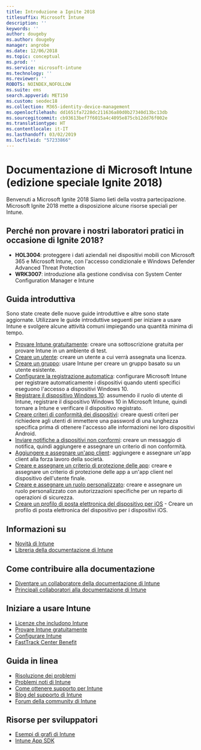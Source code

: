 ```yaml
---
title: Introduzione a Ignite 2018
titlesuffix: Microsoft Intune
description: ''
keywords: ''
author: dougeby
ms.author: dougeby
manager: angrobe
ms.date: 12/06/2018
ms.topic: conceptual
ms.prod: ''
ms.service: microsoft-intune
ms.technology: ''
ms.reviewer: ''
ROBOTS: NOINDEX,NOFOLLOW
ms.suite: ems
search.appverid: MET150
ms.custom: seodec18
ms.collection: M365-identity-device-management
ms.openlocfilehash: dd1651fa7228dc211636a80d0b27340d13bc13db
ms.sourcegitcommit: cb93613bef7f6015a4c4095e875cb12dd76f002e
ms.translationtype: HT
ms.contentlocale: it-IT
ms.lasthandoff: 03/02/2019
ms.locfileid: "57233866"
---
```

# <a name="microsoft-intune-documentation-40ignite-2018-special-edition41"></a>Documentazione di Microsoft Intune &#40;edizione speciale Ignite 2018&#41;
Benvenuti a Microsoft Ignite 2018 Siamo lieti della vostra partecipazione. Microsoft Ignite 2018 mette a disposizione alcune risorse speciali per Intune.

## <a name="try-our-hands-on-labs-at-ignite-2018"></a>Perché non provare i nostri laboratori pratici in occasione di Ignite 2018?
- **HOL3004**: proteggere i dati aziendali nei dispositivi mobili con Microsoft 365 e Microsoft Intune, con l'accesso condizionale e Windows Defender Advanced Threat Protection
- **WRK3007**: introduzione alla gestione condivisa con System Center Configuration Manager e Intune

## <a name="quickstarts"></a>Guida introduttiva
Sono state create delle nuove guide introduttive e altre sono state aggiornate. Utilizzare le guide introduttive seguenti per iniziare a usare Intune e svolgere alcune attività comuni impiegando una quantità minima di tempo.

- [Provare Intune gratuitamente](free-trial-sign-up.md): creare una sottoscrizione gratuita per provare Intune in un ambiente di test.    
- [Creare un utente](quickstart-create-user.md): creare un utente a cui verrà assegnata una licenza.
- [Creare un gruppo](quickstart-create-group.md): usare Intune per creare un gruppo basato su un utente esistente.
- [Configurare la registrazione automatica](quickstart-setup-auto-enrollment.md): configurare Microsoft Intune per registrare automaticamente i dispositivi quando utenti specifici eseguono l'accesso a dispositivi Windows 10.
- [Registrare il dispositivo Windows 10](quickstart-enroll-windows-device.md): assumendo il ruolo di utente di Intune, registrare il dispositivo Windows 10 in Microsoft Intune, quindi tornare a Intune e verificare il dispositivo registrato.
- [Creare criteri di conformità dei dispositivi](quickstart-set-password-length-android.md): creare questi criteri per richiedere agli utenti di immettere una password di una lunghezza specifica prima di ottenere l'accesso alle informazioni nei loro dispositivi Android.
- [Inviare notifiche a dispositivi non conformi](quickstart-send-notification.md): creare un messaggio di notifica, quindi aggiungere e assegnare un criterio di non conformità.
- [Aggiungere e assegnare un'app client](quickstart-add-assign-app.md): aggiungere e assegnare un'app client alla forza lavoro della società.
- [Creare e assegnare un criterio di protezione delle app](quickstart-create-assign-app-policy.md): creare e assegnare un criterio di protezione delle app a un'app client nel dispositivo dell'utente finale. 
- [Creare e assegnare un ruolo personalizzato](quickstart-create-custom-role.md): creare e assegnare un ruolo personalizzato con autorizzazioni specifiche per un reparto di operazioni di sicurezza. 
- [Creare un profilo di posta elettronica del dispositivo per iOS](quickstart-email-profile.md) - Creare un profilo di posta elettronica del dispositivo per i dispositivi iOS.

## <a name="learn"></a>Informazioni su
- [Novità di Intune](whats-new.md)
- [Libreria della documentazione di Intune](https://docs.microsoft.com/intune/)

## <a name="contribute-to-docs"></a>Come contribuire alla documentazione
- [Diventare un collaboratore della documentazione di Intune](https://github.com/MicrosoftDocs/IntuneDocs/blob/master/README.md)  
- [Principali collaboratori alla documentazione di Intune](https://github.com/MicrosoftDocs/IntuneDocs/graphs/contributors?from=2018-10-01&to=2019-12-31&type=c)  

## <a name="start-using-intune"></a>Iniziare a usare Intune
- [Licenze che includono Intune](licenses.md)
- [Provare Intune gratuitamente](free-trial-sign-up.md)
- [Configurare Intune](setup-steps.md)
- [FastTrack Center Benefit](https://docs.microsoft.com/enterprise-mobility-security/Solutions/enterprise-mobility-fasttrack-program)

## <a name="get-help"></a>Guida in linea
- [Risoluzione dei problemi](help-desk-operators.md)
- [Problemi noti di Intune](known-issues.md)
- [Come ottenere supporto per Intune](get-support.md)
- [Blog del supporto di Intune](https://blogs.technet.microsoft.com/intunesupport/)
- [Forum della community di Intune](https://techcommunity.microsoft.com/t5/Enterprise-Mobility-Security/ct-p/EMS)

## <a name="developer-resources"></a>Risorse per sviluppatori
- [Esempi di grafi di Intune](https://github.com/microsoftgraph/powershell-intune-samples)
- [Intune App SDK](app-sdk-get-started.md)
